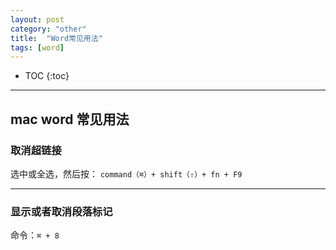 ```yaml
---
layout: post
category: "other"
title:  "Word常见用法"
tags: [word]
---
```


<script type="text/javascript" async
  src="https://cdn.mathjax.org/mathjax/latest/MathJax.js?config=TeX-MML-AM_CHTML">
</script>

- TOC
{:toc}

---

## mac word 常见用法

### 取消超链接

选中或全选，然后按：
`command（⌘）+ shift（⇧）+ fn + F9`

---

### 显示或者取消段落标记

命令：`⌘ + 8 `

